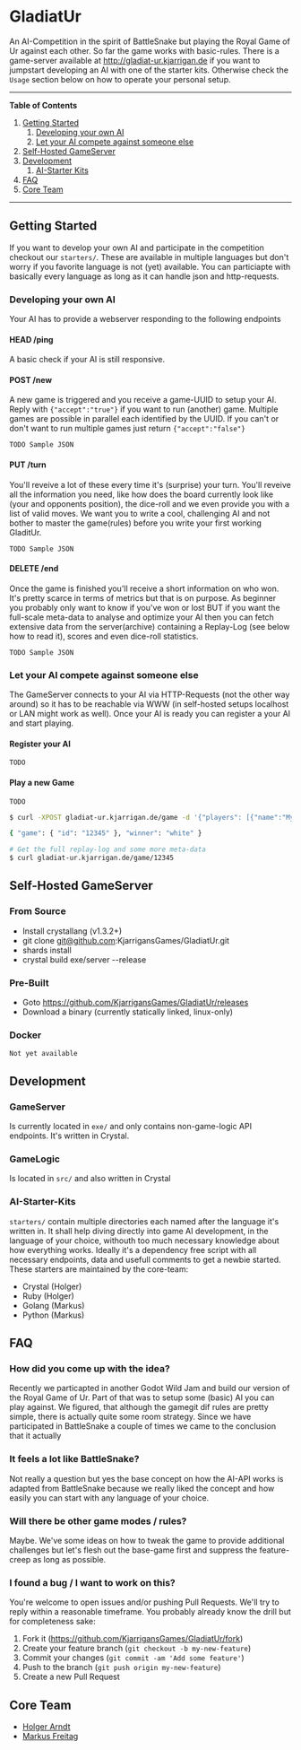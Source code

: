 # GladiatUr

An AI-Competition in the spirit of BattleSnake but playing the Royal Game of Ur against each other.
So far the game works with basic-rules. There is a game-server available at http://gladiat-ur.kjarrigan.de
if you want to jumpstart developing an AI with one of the starter kits. Otherwise check the `Usage`
section below on how to operate your personal setup.

---
**Table of Contents**

1. [Getting Started](#getting-started)
   1. [Developing your own AI](#developing-your-own-ai)
   2. [Let your AI compete against someone else](#let-your-ai-compete-against-someone-else)
2. [Self-Hosted GameServer](#self-hosted-gameserver)
3. [Development](#development)
   1. [AI-Starter Kits](#ai-starter-kits)
4. [FAQ](#faq)
4. [Core Team](#core-team)
---

## Getting Started

If you want to develop your own AI and participate in the competition checkout our `starters/`. These
are available in multiple languages but don't worry if you favorite language is not (yet) available.
You can particiapte with basically every language as long as it can handle json and http-requests.

### Developing your own AI

Your AI has to provide a webserver responding to the following endpoints

#### HEAD /ping

A basic check if your AI is still responsive.

#### POST /new

A new game is triggered and you receive a game-UUID to setup your AI. Reply with `{"accept":"true"}`
if you want to run (another) game. Multiple games are possible in parallel each identified by the
UUID. If you can't or don't want to run multiple games just return `{"accept":"false"}`

`TODO Sample JSON`

#### PUT /turn

You'll reveive a lot of these every time it's (surprise) your turn. You'll reveive all the information
you need, like how does the board currently look like (your and opponents position), the dice-roll and
we even provide you with a list of valid moves. We want you to write a cool, challenging AI and not
bother to master the game(rules) before you write your first working GladitUr.

`TODO Sample JSON`

#### DELETE /end

Once the game is finished you'll receive a short information on who won. It's pretty scarce in terms
of metrics but that is on purpose. As beginner you probably only want to know if you've won or lost
BUT if you want the full-scale meta-data to analyse and optimize your AI then you can fetch extensive
data from the server(archive) containing a Replay-Log (see below how to read it), scores and even
dice-roll statistics.

`TODO Sample JSON`

### Let your AI compete against someone else

The GameServer connects to your AI via HTTP-Requests (not the other way around) so it has to be
reachable via WWW (in self-hosted setups localhost or LAN might work as well). Once your AI is ready
you can register a your AI and start playing.

#### Register your AI

`TODO`

#### Play a new Game

`TODO`

```bash
$ curl -XPOST gladiat-ur.kjarrigan.de/game -d '{"players": [{"name":"MyAI", "url":"http://example.com:8080/foo","secret":"MYPASSWORD"},{"name":"MyAIAgain", "url":"http://example.com:8080/foo","secret":"MYPASSWORD"}]}'

{ "game": { "id": "12345" }, "winner": "white" }

# Get the full replay-log and some more meta-data
$ curl gladiat-ur.kjarrigan.de/game/12345
```

## Self-Hosted GameServer

### From Source

* Install crystallang (v1.3.2+)
* git clone git@github.com:KjarrigansGames/GladiatUr.git
* shards install
* crystal build exe/server --release

### Pre-Built

* Goto https://github.com/KjarrigansGames/GladiatUr/releases
* Download a binary (currently statically linked, linux-only)

### Docker

`Not yet available`

## Development

### GameServer

Is currently located in `exe/` and only contains non-game-logic API endpoints. It's written in
Crystal.

### GameLogic

Is located in `src/` and also written in Crystal

### AI-Starter-Kits

`starters/` contain multiple directories each named after the language it's written in. It shall
help diving directly into game AI development, in the language of your choice, withouth too much
necessary knowledge about how everything works. Ideally it's a dependency free script with all
necessary endpoints, data and usefull comments to get a newbie started. These starters are maintained
by the  core-team:

* Crystal (Holger)
* Ruby (Holger)
* Golang (Markus)
* Python (Markus)

## FAQ

### How did you come up with the idea?

Recently we particapted in another Godot Wild Jam and build our version of the Royal Game of Ur.
Part of that was to setup some (basic) AI you can play against. We figured, that although the gamegit dif
rules are pretty simple, there is actually quite some room strategy. Since we have participated in
BattleSnake a couple of times we came to the conclusion that it actually

### It feels a lot like BattleSnake?

Not really a question but yes the base concept on how the AI-API works is adapted from BattleSnake
because we really liked the concept and how easily you can start with any language of your choice.

### Will there be other game modes / rules?

Maybe. We've some ideas on how to tweak the game to provide additional challenges but let's flesh
out the base-game first and suppress the feature-creep as long as possible.

### I found a bug / I want to work on this?

You're welcome to open issues and/or pushing Pull Requests. We'll try to reply within a reasonable
timeframe. You probably already know the drill but for completeness sake:

1. Fork it (<https://github.com/KjarrigansGames/GladiatUr/fork>)
2. Create your feature branch (`git checkout -b my-new-feature`)
3. Commit your changes (`git commit -am 'Add some feature'`)
4. Push to the branch (`git push origin my-new-feature`)
5. Create a new Pull Request

## Core Team

- [Holger Arndt](https://github.com/Kjarrigan)
- [Markus Freitag](https://github.com/MarkusFreitag)
